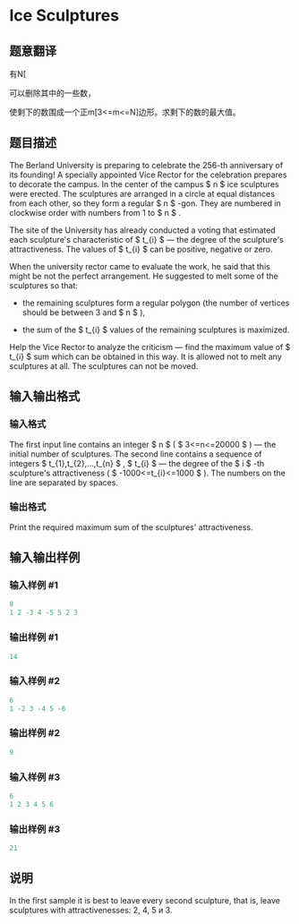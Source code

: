 # Ice Sculptures

## 题意翻译

有N[

可以删除其中的一些数，

使剩下的数围成一个正m[3<=m<=N]边形。求剩下的数的最大值。

## 题目描述

The Berland University is preparing to celebrate the 256-th anniversary of its founding! A specially appointed Vice Rector for the celebration prepares to decorate the campus. In the center of the campus $ n $ ice sculptures were erected. The sculptures are arranged in a circle at equal distances from each other, so they form a regular $ n $ -gon. They are numbered in clockwise order with numbers from 1 to $ n $ .

The site of the University has already conducted a voting that estimated each sculpture's characteristic of $ t_{i} $ — the degree of the sculpture's attractiveness. The values of $ t_{i} $ can be positive, negative or zero.

When the university rector came to evaluate the work, he said that this might be not the perfect arrangement. He suggested to melt some of the sculptures so that:

- the remaining sculptures form a regular polygon (the number of vertices should be between 3 and $ n $ ),

- the sum of the $ t_{i} $ values of the remaining sculptures is maximized.

Help the Vice Rector to analyze the criticism — find the maximum value of $ t_{i} $ sum which can be obtained in this way. It is allowed not to melt any sculptures at all. The sculptures can not be moved.

## 输入输出格式

### 输入格式

The first input line contains an integer $ n $ ( $ 3<=n<=20000 $ ) — the initial number of sculptures. The second line contains a sequence of integers $ t_{1},t_{2},...,t_{n} $ , $ t_{i} $ — the degree of the $ i $ -th sculpture's attractiveness ( $ -1000<=t_{i}<=1000 $ ). The numbers on the line are separated by spaces.

### 输出格式

Print the required maximum sum of the sculptures' attractiveness.

## 输入输出样例

### 输入样例 #1

```cpp
8
1 2 -3 4 -5 5 2 3

```
### 输出样例 #1

```cpp
14

```
### 输入样例 #2

```cpp
6
1 -2 3 -4 5 -6

```
### 输出样例 #2

```cpp
9

```
### 输入样例 #3

```cpp
6
1 2 3 4 5 6

```
### 输出样例 #3

```cpp
21

```
## 说明

In the first sample it is best to leave every second sculpture, that is, leave sculptures with attractivenesses: 2, 4, 5 и 3.

